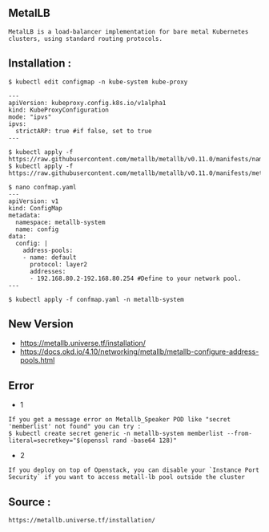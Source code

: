 ## MetalLB
```
MetalLB is a load-balancer implementation for bare metal Kubernetes clusters, using standard routing protocols.
```


## Installation :
```
$ kubectl edit configmap -n kube-system kube-proxy

---
apiVersion: kubeproxy.config.k8s.io/v1alpha1
kind: KubeProxyConfiguration
mode: "ipvs"
ipvs:
  strictARP: true #if false, set to true
---

$ kubectl apply -f https://raw.githubusercontent.com/metallb/metallb/v0.11.0/manifests/namespace.yaml
$ kubectl apply -f https://raw.githubusercontent.com/metallb/metallb/v0.11.0/manifests/metallb.yaml

$ nano confmap.yaml
---
apiVersion: v1
kind: ConfigMap
metadata:
  namespace: metallb-system
  name: config
data:
  config: |
    address-pools:
    - name: default
      protocol: layer2
      addresses:
      - 192.168.80.2-192.168.80.254 #Define to your network pool.
---

$ kubectl apply -f confmap.yaml -n metallb-system
```

## New Version
- https://metallb.universe.tf/installation/
- https://docs.okd.io/4.10/networking/metallb/metallb-configure-address-pools.html

## Error
- 1
```
If you get a message error on Metallb_Speaker POD like "secret 'memberlist' not found" you can try :
$ kubectl create secret generic -n metallb-system memberlist --from-literal=secretkey="$(openssl rand -base64 128)"
```

- 2
```
If you deploy on top of Openstack, you can disable your `Instance Port Security` if you want to access metall-lb pool outside the cluster
```

## Source :
```
https://metallb.universe.tf/installation/
```
